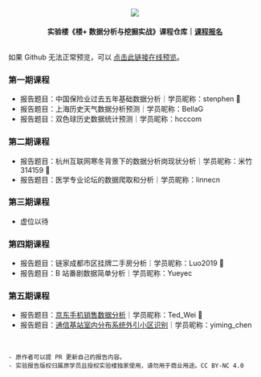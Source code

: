 <div align="center">
  <h1><img src="https://static.shiyanlou.com/img/louplus/louplus_logo.png"></h1>
  <b>实验楼《楼+ 数据分析与挖掘实战》课程仓库｜<a href="https://www.shiyanlou.com/louplus/dm">课程报名</a></b>
</div>

<br />

如果 Github 无法正常预览，可以 [点击此链接在线预览](https://nbviewer.jupyter.org/github/shiyanlou/louplus-dm/tree/master/Assignments/)。

### 第一期课程

- 报告题目：中国保险业过去五年基础数据分析｜学员昵称：stenphen 🌟
- 报告题目：上海历史天气数据分析预测｜学员昵称：BellaG
- 报告题目：双色球历史数据统计预测｜学员昵称：hcccom

### 第二期课程

- 报告题目：杭州互联网寒冬背景下的数据分析岗现状分析｜学员昵称：米竹314159 🌟
- 报告题目：医学专业论坛的数据爬取和分析｜学员昵称：linnecn

### 第三期课程

- 虚位以待

### 第四期课程

- 报告题目：链家成都市区挂牌二手房分析｜学员昵称：Luo2019 🌟
- 报告题目：B 站番剧数据简单分析｜学员昵称：Yueyec

### 第五期课程

- 报告题目：[京东手机销售数据分析](https://www.kaggle.com/ted0001/dm05-998494)｜学员昵称：Ted_Wei 🌟
- 报告题目：[通信基站室内分布系统外引小区识别](https://www.kaggle.com/cym1085893/dm05-1085893)｜学员昵称：yiming_chen

<br />

```
- 原作者可以提 PR 更新自己的报告内容。
- 实验报告版权归属原学员且授权实验楼独家使用，请勿用于商业用途。CC BY-NC 4.0
```
